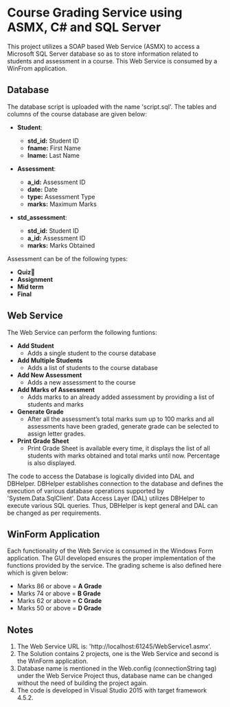 # Course Grading Service using ASMX, C# and SQL Server 
This project utilizes a SOAP based Web Service (ASMX) to access a Microsoft SQL Server database so as to store information
related to students and assessment in a course. This Web Service is consumed by a WinFrom application.

## Database
The database script is uploaded with the name 'script.sql'. The tables and columns of the course database are given below:

- **Student**:
  - **std_id:** Student ID
  - **fname:** First Name
  - **lname:** Last Name

- **Assessment**:
  - **a_id:** Assessment ID
  - **date:** Date
  - **type:** Assessment Type
  - **marks:** Maximum Marks

- **std_assessment**:
  - **std_id:** Student ID
  - **a_id:** Assessment ID
  - **marks:** Marks Obtained
  
Assessment can be of the following types:

- **Quiz** 
- **Assignment**
- **Mid term**
- **Final**
 
## Web Service
The Web Service can perform the following funtions:

- **Add Student**
  - Adds a single student to the course database 
- **Add Multiple Students**
  - Adds a list of students to the course database 
- **Add New Assessment**
  - Adds a new assessment to the course 
- **Add Marks of Assessment**
  - Adds marks to an already added assessment by providing a list of students and marks
- **Generate Grade**
  - After all the assessment’s total marks sum up to 100 marks and all assessments have been graded, generate grade can be selected to assign letter grades. 
- **Print Grade Sheet**
  - Print Grade Sheet is available every time, it displays the list of all students with marks obtained and total marks until now. Percentage is also displayed.

The code to access the Database is logically divided into DAL and DBHelper. DBHelper establishes connection to the database and defines the execution of various database operations supported by 'System.Data.SqlClient'. Data Access Layer (DAL) utilizes DBHelper to execute various SQL queries. Thus, DBHelper is kept general and DAL can be changed as per requirements. 

## WinForm Application
Each functionality of the Web Service is consumed in the Windows Form application. The GUI developed ensures the proper implementation of the functions provided by the service. The grading scheme is also defined here which is given below:

- Marks 86 or above = **A Grade**
- Marks 74 or above = **B Grade**
- Marks 62 or above = **C Grade**
- Marks 50 or above = **D Grade**

## Notes
1. The Web Service URL is: 'http://localhost:61245/WebService1.asmx'. 
2. The Solution contains 2 projects, one is the Web Service and second is the WinForm application. 
3. Database name is mentioned in the Web.config (connectionString tag) under the Web Service Project thus, database name can be changed without the need of building the project again.
4. The code is developed in Visual Studio 2015 with target framework 4.5.2.
